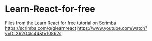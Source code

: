 # Learn-React-for-free
Files from the Learn React for free tutorial on Scrimba https://scrimba.com/g/glearnreact https://www.youtube.com/watch?v=DLX62G4lc44&t=10862s
